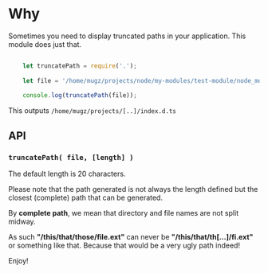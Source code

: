 <!--
 Copyright 2021 Anthony Mugendi
 
 Licensed under the Apache License, Version 2.0 (the "License");
 you may not use this file except in compliance with the License.
 You may obtain a copy of the License at
 
     http://www.apache.org/licenses/LICENSE-2.0
 
 Unless required by applicable law or agreed to in writing, software
 distributed under the License is distributed on an "AS IS" BASIS,
 WITHOUT WARRANTIES OR CONDITIONS OF ANY KIND, either express or implied.
 See the License for the specific language governing permissions and
 limitations under the License.
-->

# Why

Sometimes you need to display truncated paths in your application. This module does just that.


```javascript

    let truncatePath = require('.');
    
    let file = '/home/mugz/projects/node/my-modules/test-module/node_modules/chokidar/types/index.d.ts';
    
    console.log(truncatePath(file));

```

This outputs ```/home/mugz/projects/[..]/index.d.ts```

## API
### ```truncatePath( file, [length] )```

The default length is 20 characters.

Please note that the path generated is not always the length defined but the closest (complete) path that can be generated.

By **complete path**, we mean that directory and file names are not split midway.

As such **"/this/that/those/file.ext"** can never be **"/this/that/th[...]/fi.ext"** or something like that. Because that would be a very ugly path indeed!

Enjoy!